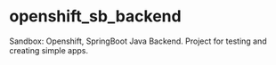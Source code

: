 # openshift_sb_backend
Sandbox: Openshift, SpringBoot Java Backend. Project for testing and creating simple apps.
